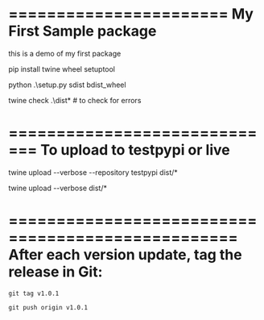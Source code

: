 =======================
My First Sample package
=======================

this is a demo of my first package


pip install twine wheel setuptool


python .\setup.py sdist bdist_wheel

twine check .\dist\* # to check for errors

=============================
To upload to testpypi or live
=============================

twine upload --verbose  --repository testpypi dist/*

twine upload --verbose  dist/*

==================================================
After each version update, tag the release in Git:
==================================================

```
git tag v1.0.1

git push origin v1.0.1
```